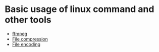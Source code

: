 # Basic usage of linux command and other tools
- [ffmpeg](ffmpeg)
- [File compression](compression)
- [File encoding](encoding)


